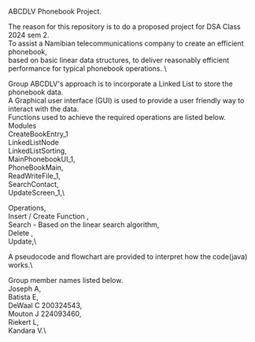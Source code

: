 ABCDLV Phonebook Project.

The reason for this repository is to do a proposed project for DSA Class 2024 sem 2.\
To assist a Namibian telecommunications company to create an efficient phonebook,\
based on basic linear data structures, to deliver reasonably efficient performance for typical phonebook operations. \

Group ABCDLV's approach is to incorporate a Linked List to store the phonebook data.\
A Graphical user interface (GUI) is used to provide a user friendly way to interact with  the data.\
Functions used to achieve the required operations are listed below.\
Modules\
CreateBookEntry_1\
LinkedListNode\
LinkedListSorting,\
MainPhonebookUI_1,\
PhoneBookMain,\
ReadWriteFile_1,\
SearchContact,\
UpdateScreen_1,\


Operations,\
Insert / Create Function ,\
Search - Based on the linear search algorithm,\
Delete ,\
Update,\

A pseudocode and flowchart are provided to interpret how the code(java) works.\

Group member names listed below.\
Joseph A,\
Batista E,\
DeWaal C 200324543,\
Mouton J 224093460,\
Riekert L,\
Kandara V.\

